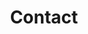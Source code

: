 ---
layout: contact
title: Contact
permalink: "/contact.html"
description: 'Contactez-nous des maintenant'

---